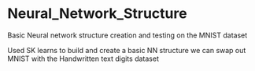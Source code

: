 # Neural_Network_Structure
Basic Neural network structure creation and testing on the MNIST dataset

Used SK learns to build and create a basic NN structure 
we can swap out MNIST with the Handwritten text digits dataset

